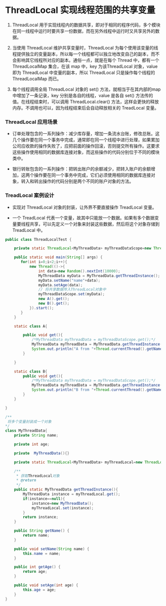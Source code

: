 # ThreadLocal 实现线程范围的共享变量

1. ThreadLocal 用于实现线程内的数据共享，即对于相同的程序代码，多个模块在同一线程中运行时要共享一份数据，而在另外线程中运行时又共享另外的数据。

2. 当使用 ThreadLocal 维护共享变量时，ThreadLocal 为每个使用该变量的线程提供独立的变量副本，所以每一个线程都可以独立地改变自己的副本，而不会影响其它线程所对应的副本。通俗一点，就是在每个 Thread 中，都有一个 ThreadLocalMap 集合，在该 map 中，key 为该ThreadLocal 对象，value 即为 ThreadLocal 中变量的副本，所以 ThreadLocal 只是操作每个线程的 ThreadLocalMap 而已。

3. 每个线程调用全局 ThreadLocal 对象的 set() 方法，就相当于在其内部的map中增加了一条记录，key 分别是各自的线程，value 是各自 set() 方法传的值。在线程结束时，可以调用 ThreadLocal.clear() 方法，这样会更快的释放内存。不调用也可以，因为线程结束后会自动释放相关的 TreadLocal 变量。

### ThreadLocal 应用场景

- 订单处理包含的一系列操作：减少库存量，增加一条流水台账，修改总账。这几个操作要在同一个事务中完成，通常即在同一个线程中进行处理，如果累加公司应收款的操作失败了，应把前面的操作回滚，否则提交所有操作。这要求这些操作使用相同的数据库连接对象，而这些操作的代码分别位于不同的模块类中。

- 银行转账包含的一系列操作：把转出账户的余额减少，把转入账户的余额增加，这两个操作要在同一个事务中完成，它们必须使用相同的数据库连接对象，转入和转出操作的代码分别是两个不同的账户对象的方法。

### TreadLocal 案例设计

- 实现对 ThreadLocal 对象的封装，让外界不要直接操作 TreadLocal 变量。

- 一个 TreadLocal 代表一个变量，故其中只能放一个数据。如果有多个数据变量要线程共享，可以先定义一个对象来封装这些数据，然后将这个对象存储到 TreadLocal 中。

```java
public class ThreadLocalTest {

    private static ThreadLocal<MyThreadData> myThreadDataScope=new ThreadLocal<>();

    public static void main(String[] args) {
       for(int i=0;i<2;i++){
           new Thread(()->{
               int data=new Random().nextInt(10000);
               MyThreadData myData = MyThreadData.getThreadInstance();
               myData.setName("name"+data);
               myData.setAge(data);
               // 将共享数据传入ThreadLocal对象中
               myThreadDataScope.set(myData);
               new A().get();
               new B().get();
           }).start();
       }
    }

    static class A{

        public void get(){
            /*MyThreadData myThreadData = myThreadDataScope.get();*/
            MyThreadData myThreadData = MyThreadData.getThreadInstance();
            System.out.println("A from "+Thread.currentThread().getName()+" get MyData:"+myThreadData.getName()+","+myThreadData.getAge());
        }

    }

    static class B{
        public void get(){
            /*MyThreadData myThreadData = myThreadDataScope.get();*/
            MyThreadData myThreadData = MyThreadData.getThreadInstance();
            System.out.println("B from "+Thread.currentThread().getName()+" get MyData:"+myThreadData.getName()+","+myThreadData.getAge());
        }
    }

}

/**
 将多个变量封装成一个对象
*/
class MyThreadData{
    private String name;

    private int age;

    private  MyThreadData(){}

    private static ThreadLocal<MyThreadData> myThreadLocal=new ThreadLocal<>();

    /**
     * 获取ThreadLocal对象
     * @return
     */
    public static MyThreadData getThreadInstance(){
        MyThreadData instance = myThreadLocal.get();
        if(instance==null){
            instance=new MyThreadData();
            myThreadLocal.set(instance);
        }
        return instance;
    }

    public String getName() {
        return name;
    }

    public void setName(String name) {
        this.name = name;
    }

    public int getAge() {
        return age;
    }

    public void setAge(int age) {
        this.age = age;
    }
}
```
